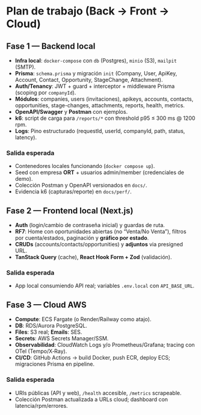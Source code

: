 # Plan de trabajo (Back → Front → Cloud)

## Fase 1 — Backend local
- **Infra local**: `docker-compose` con `db` (Postgres), `minio` (S3), `mailpit` (SMTP).  
- **Prisma**: `schema.prisma` y migración `init` (Company, User, ApiKey, Account, Contact, Opportunity, StageChange, Attachment).  
- **Auth/Tenancy**: JWT + guard + interceptor + middleware Prisma (scoping por `companyId`).  
- **Módulos**: companies, users (invitaciones), apikeys, accounts, contacts, opportunities, stage-changes, attachments, reports, health, metrics.  
- **OpenAPI/Swagger** y **Postman** con ejemplos.  
- **k6**: script de carga para `/reports/*` con threshold p95 ≤ 300 ms @ 1200 rpm.  
- **Logs**: Pino estructurado (requestId, userId, companyId, path, status, latency).

### Salida esperada
- Contenedores locales funcionando (`docker compose up`).  
- Seed con empresa **ORT** + usuarios admin/member (credenciales de demo).  
- Colección Postman y OpenAPI versionados en `docs/`.  
- Evidencia k6 (capturas/reporte) en `docs/perf/`.

## Fase 2 — Frontend local (Next.js)
- **Auth** (login/cambio de contraseña inicial) y guardas de ruta.  
- **RF7**: Home con oportunidades abiertas (no “Venta/No Venta”), filtros por cuenta/estados, paginación y **gráfico por estado**.  
- **CRUDs** (accounts/contacts/opportunities) y **adjuntos** via presigned URL.  
- **TanStack Query** (cache), **React Hook Form + Zod** (validación).  

### Salida esperada
- App local consumiendo API real; variables `.env.local` con `API_BASE_URL`.

## Fase 3 — Cloud AWS
- **Compute**: ECS Fargate (o Render/Railway como atajo).  
- **DB**: RDS/Aurora PostgreSQL.  
- **Files**: S3 real; **Emails**: SES.  
- **Secrets**: AWS Secrets Manager/SSM.  
- **Observabilidad**: CloudWatch Logs y/o Prometheus/Grafana; tracing con OTel (Tempo/X‑Ray).  
- **CI/CD**: GitHub Actions → build Docker, push ECR, deploy ECS; migraciones Prisma en pipeline.

### Salida esperada
- URIs públicas (API y web), `/health` accesible, `/metrics` scrapeable.  
- Colección Postman actualizada a URLs cloud; dashboard con latencia/rpm/errores.